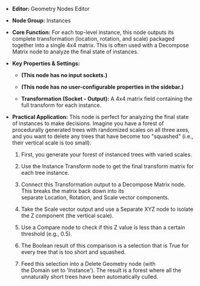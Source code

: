 - **Editor:** Geometry Nodes Editor
    
- **Node Group:** Instances
    
- **Core Function:** For each top-level instance, this node outputs its complete transformation (location, rotation, and scale) packaged together into a single 4x4 matrix. This is often used with a Decompose Matrix node to analyze the final state of instances.
    
- **Key Properties & Settings:**
    
    - **(This node has no input sockets.)**
        
    - **(This node has no user-configurable properties in the sidebar.)**
        
    - **Transformation (Socket - Output):** A 4x4 matrix field containing the full transform for each instance.
        
- **Practical Application:** This node is perfect for analyzing the final state of instances to make decisions. Imagine you have a forest of procedurally generated trees with randomized scales on all three axes, and you want to delete any trees that have become too "squashed" (i.e., their vertical scale is too small).
    
    1. First, you generate your forest of instanced trees with varied scales.
        
    2. Use the Instance Transform node to get the final transform matrix for each tree instance.
        
    3. Connect this Transformation output to a Decompose Matrix node. This breaks the matrix back down into its separate Location, Rotation, and Scale vector components.
        
    4. Take the Scale vector output and use a Separate XYZ node to isolate the Z component (the vertical scale).
        
    5. Use a Compare node to check if this Z value is less than a certain threshold (e.g., 0.5).
        
    6. The Boolean result of this comparison is a selection that is True for every tree that is too short and squashed.
        
    7. Feed this selection into a Delete Geometry node (with the Domain set to 'Instance'). The result is a forest where all the unnaturally short trees have been automatically culled.